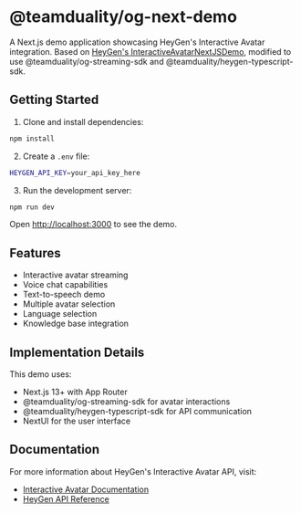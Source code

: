 # @teamduality/og-next-demo

A Next.js demo application showcasing HeyGen's Interactive Avatar integration. Based on [HeyGen's InteractiveAvatarNextJSDemo](https://github.com/HeyGen-Official/InteractiveAvatarNextJSDemo), modified to use @teamduality/og-streaming-sdk and @teamduality/heygen-typescript-sdk.

## Getting Started

1. Clone and install dependencies:

```bash
npm install
```

2. Create a `.env` file:

```bash
HEYGEN_API_KEY=your_api_key_here
```

3. Run the development server:

```bash
npm run dev
```

Open [http://localhost:3000](http://localhost:3000) to see the demo.

## Features

- Interactive avatar streaming
- Voice chat capabilities
- Text-to-speech demo
- Multiple avatar selection
- Language selection
- Knowledge base integration

## Implementation Details

This demo uses:

- Next.js 13+ with App Router
- @teamduality/og-streaming-sdk for avatar interactions
- @teamduality/heygen-typescript-sdk for API communication
- NextUI for the user interface

## Documentation

For more information about HeyGen's Interactive Avatar API, visit:

- [Interactive Avatar Documentation](https://docs.heygen.com/docs/interactive-avatar)
- [HeyGen API Reference](https://docs.heygen.com/reference/streaming-create)
